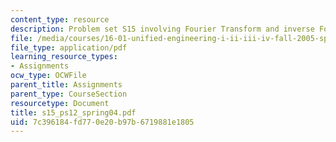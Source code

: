```yaml
---
content_type: resource
description: Problem set S15 involving Fourier Transform and inverse Fourier transform.
file: /media/courses/16-01-unified-engineering-i-ii-iii-iv-fall-2005-spring-2006/7c396184fd770e20b97b6719881e1805_s15_ps12_spring04.pdf
file_type: application/pdf
learning_resource_types:
- Assignments
ocw_type: OCWFile
parent_title: Assignments
parent_type: CourseSection
resourcetype: Document
title: s15_ps12_spring04.pdf
uid: 7c396184-fd77-0e20-b97b-6719881e1805
---
```

